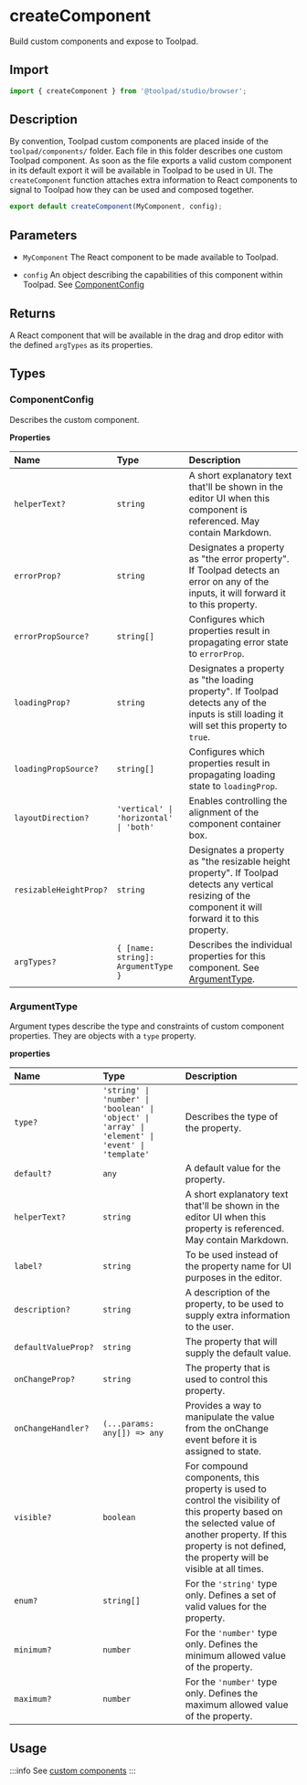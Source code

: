 # createComponent

<p class="description">Build custom components and expose to Toolpad.</p>

## Import

```jsx
import { createComponent } from '@toolpad/studio/browser';
```

## Description

By convention, Toolpad custom components are placed inside of the `toolpad/components/` folder. Each file in this folder describes one custom Toolpad component. As soon as the file exports a valid custom component in its default export it will be available in Toolpad to be used in UI. The `createComponent` function attaches extra information to React components to signal to Toolpad how they can be used and composed together.

```jsx
export default createComponent(MyComponent, config);
```

## Parameters

- `MyComponent` The React component to be made available to Toolpad.

- `config` An object describing the capabilities of this component within Toolpad. See [ComponentConfig](#componentconfig)

## Returns

A React component that will be available in the drag and drop editor with the defined `argTypes` as its properties.

## Types

### ComponentConfig

Describes the custom component.

**Properties**

| Name                   | Type                                   | Description                                                                                                                                              |
| :--------------------- | :------------------------------------- | :------------------------------------------------------------------------------------------------------------------------------------------------------- |
| `helperText?`          | `string`                               | A short explanatory text that'll be shown in the editor UI when this component is referenced. May contain Markdown.                                      |
| `errorProp?`           | `string`                               | Designates a property as "the error property". If Toolpad detects an error on any of the inputs, it will forward it to this property.                    |
| `errorPropSource?`     | `string[]`                             | Configures which properties result in propagating error state to `errorProp`.                                                                            |
| `loadingProp?`         | `string`                               | Designates a property as "the loading property". If Toolpad detects any of the inputs is still loading it will set this property to `true`.              |
| `loadingPropSource?`   | `string[]`                             | Configures which properties result in propagating loading state to `loadingProp`.                                                                        |
| `layoutDirection?`     | `'vertical' \| 'horizontal' \| 'both'` | Enables controlling the alignment of the component container box.                                                                                        |
| `resizableHeightProp?` | `string`                               | Designates a property as "the resizable height property". If Toolpad detects any vertical resizing of the component it will forward it to this property. |
| `argTypes?`            | `{ [name: string]: ArgumentType }`     | Describes the individual properties for this component. See [ArgumentType](#argumenttype).                                                               |

### ArgumentType

Argument types describe the type and constraints of custom component properties. They are objects with a `type` property.

**properties**

| Name                | Type                                                                                             | Description                                                                                                                                                                                                            |
| :------------------ | :----------------------------------------------------------------------------------------------- | :--------------------------------------------------------------------------------------------------------------------------------------------------------------------------------------------------------------------- |
| `type?`             | `'string' \| 'number' \| 'boolean' \| 'object' \| 'array' \| 'element' \| 'event' \| 'template'` | Describes the type of the property.                                                                                                                                                                                    |
| `default?`          | `any`                                                                                            | A default value for the property.                                                                                                                                                                                      |
| `helperText?`       | `string`                                                                                         | A short explanatory text that'll be shown in the editor UI when this property is referenced. May contain Markdown.                                                                                                     |
| `label?`            | `string`                                                                                         | To be used instead of the property name for UI purposes in the editor.                                                                                                                                                 |
| `description?`      | `string`                                                                                         | A description of the property, to be used to supply extra information to the user.                                                                                                                                     |
| `defaultValueProp?` | `string`                                                                                         | The property that will supply the default value.                                                                                                                                                                       |
| `onChangeProp?`     | `string`                                                                                         | The property that is used to control this property.                                                                                                                                                                    |
| `onChangeHandler?`  | `(...params: any[]) => any`                                                                      | Provides a way to manipulate the value from the onChange event before it is assigned to state.                                                                                                                         |
| `visible?`          | `boolean`                                                                                        | For compound components, this property is used to control the visibility of this property based on the selected value of another property. If this property is not defined, the property will be visible at all times. |
| `enum?`             | `string[]`                                                                                       | For the `'string'` type only. Defines a set of valid values for the property.                                                                                                                                          |
| `minimum?`          | `number`                                                                                         | For the `'number'` type only. Defines the minimum allowed value of the property.                                                                                                                                       |
| `maximum?`          | `number`                                                                                         | For the `'number'` type only. Defines the maximum allowed value of the property.                                                                                                                                       |

## Usage

:::info
See [custom components](/toolpad/studio/concepts/custom-components/)
:::
